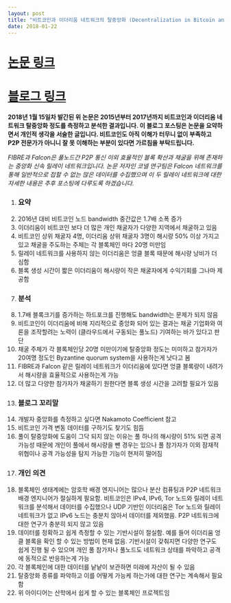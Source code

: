 ```yaml
---
layout: post
title: "비트코인과 이더리움 네트워크의 탈중앙화 (Decentralization in Bitcoin and Ethereum Networks) 논문 요약"
date: 2018-01-22
---
```


# [논문 링크](https://arxiv.org/pdf/1801.03998.pdf)
# [블로그 링크](http://hackingdistributed.com/2018/01/15/decentralization-bitcoin-ethereum/)

**2018년 1월 15일차 발간된 위 논문은 2015년부터 2017년까지 비트코인과 이더리움 네트워크 탈중앙화 정도를 측정하고 분석한 결과입니다. 이 블로그 포스팅은 논문을 요약하면서 개인적 생각을 서술한 글입니다. 비트코인도 아직 이해가 터무니 없이 부족하고 P2P 전문가가 아니니 잘 못 이해하는 부분이 있다면 가르침을 부탁드립니다.**

*FIBRE과 Falcon은 풀노드간 P2P 통신 이외 효율적인 블록 확산과 채굴을 위해 존재하는 중앙화 신속 릴레이 네트워크입니다. 논문 저자인 코넬 연구팀은 Falcon 네트워크를 통해 일반적으로 접할 수 없는 많은 데이터를 수집했으며 이 두 릴레이 네트워크에 대한 자세한 내용은 추후 포스팅에 다루도록 하겠습니다.*

1. ### 요약
  1. 2016년 대비 비트코인 노드 bandwidth 중간값은 1.7배 소폭 증가
  2. 이더리움이 비트코인 보다 더 많은 개인 채굴자가 다양한 지역에서 채굴하고 있음
  3. 비트코인 상위 채굴자 4명, 이더리움 상위 채굴자 3명이 해시량 50% 이상 가지고 있고 채굴을 주도하는 주체는 각 블록체인 마다 20명 미만임
  4. 릴레이 네트워크를 사용하지 않는 이더리움은 엉클 블록 때문에 해시량 낭비가 더 심함
  5. 블록 생성 시간이 짧은 이더리움이 해시량이 작은 채굴자에게 수익기회를 그나마 제공함
2. ### 분석
  1. 1.7배 블록크기를 증가하는 하드포크를 진행해도 bandwidth는 문제가 되지 않음
  2. 비트코인이 이더리움에 비해 지리적으로 중앙화 되어 있는 결과는 채굴 기업화와 여론을 조작할려는 노력이 (클라우드에서 구동되는 풀노드) 기여하는 바가 있다고 판단
  3. 채굴 주체가 각 블록체인당 20명 미만이기에 탈중앙화 정도는 미미하고 참가자가 20여명 정도인 Byzantine quorum system을 사용하는게 낫다고 봄
  4. FIBRE과 Falcon 같은 릴레이 네트워크가 이더리움에 있다면 엉클 블록량이 내려가서 해시량을 효율적으로 사용하는게 가능
  5. 더 많고 다양한 참가자가 채굴하기 원한다면 블록 생성 시간을 고려할 필요가 있음
3. ### 블로그 꼬리말
  1. 개발자 중앙화를 측정하고 싶다면 Nakamoto Coefficient 참고
  2. 비트코인 가격 변동 데이터를 구하기도 찾기도 힘듬
  3. 풀이 탈중앙화에 도움이 그닥 되지 않는 이유는 풀 하나의 해시량이 51% 되면 공격 가능성 때문에 개인이 풀에서 해시량을 뺀 경우는 있으나 풀 참가자가 이외 잠재적 위협이나 공격 가능성을 탐지 가능한 기능이 현저히 떨어짐
4. ### 개인 의견
  1. 블록체인 생태계에는 암호학 배경 엔지니어는 많으나 분산 컴퓨팅과 P2P 네트워크 배경 엔지니어가 절실하게 필요함. 비트코인은 IPv4, IPv6, Tor 노드와 릴레이 네트워크를 분석해서 데이터를 수집했으나 UDP 기반인 이더리움은 Tor 노드와 릴레이 네트워크가 없고 IPv6 노드는 충분치 않아서 데이터를 제외했음. P2P 네트워크에 대한 연구가 충분히 되지 않고 있음
  2. 데이터를 정확하고 쉽게 측정할 수 있는 기반시설이 절실함. 예를 들어 이더리움 엉클 블록을 확인 할 수 있는 방법이 현재 없음. 기반시설이 갖춰지면 다양한 연구도 쉽게 진행 될 수 있으며 개인 풀 참가자나 풀노드도 네트워크 상태를 파악하고 공격에 동적으로 반응하는게 가능
  3. 각 블록체인에 대한 데이터를 낱낱이 보관하면 미래에 자산이 될 수 있음
  4. 탈중앙화 종류를 파악하고 이를 어떻게 가능케 하는가에 대한 연구는 계속해서 필요함
  5. 위 아이디어는 산학에서 쉽게 할 수 있는 블록체인 프로젝트임
